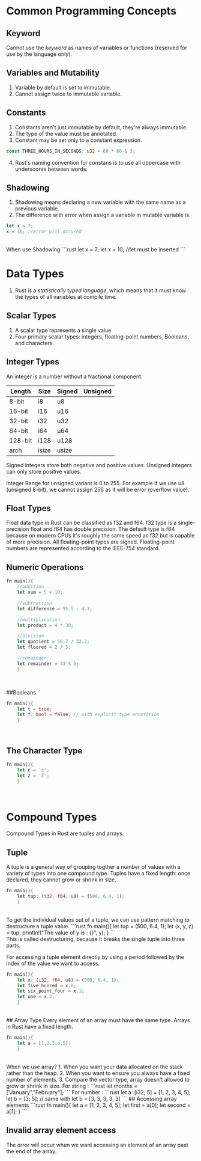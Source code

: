 # Common Programming Concepts

## Keyword
Cannot use the *keyword* as names of variables or functions (reserved for use by the language only).

## Variables and Mutability
1. Variable by default is set to immutable.
2. Cannot assign twice to immutable variable.

## Constants
1. Constants aren't just immutable by default, they're always immutable.
2. The type of the value must be annotated.
3. Constant may be set only to a constant expression.
```rust
const THREE_HOURS_IN_SECONDS: u32 = 60 * 60 & 3;
```
4. Rust's naming convention for constans is to use all uppercase with underscores between words.

## Shadowing
1. Shadowing means declaring a new variable with the same name as a previous variable.
2. The difference with error when assign a variable in mutable variable is. <br>
```rust
let x = 7;
x = 10; //error will occured
```
<br>
When use Shadowing
```rust
let x = 7;
let x = 10; //let must be inserted
```

# Data Types

1. Rust is a *statistically typed language*, which means that it must know the types of all variables at compile time.

## Scalar Types
1. A scalar type represents a single value
2. Four primary scalar types: integers, floating-point numbers, Booleans, and characters.

## Integer Types
An integer is a number without a fractional component.

|Length|Size|Signed|Unsigned|
|---|---|---|---|
|8-bit|i8|u8|
|16-bit|i16|u16|
|32-bit|i32|u32|
|64-bit|i64|u64|
|128-bit|i128|u128|
|arch|isize|usize|

Signed integers store both negative and positive values. Unsigned integers can only store positive values.

Integer Range for unsigned variant is 0 to 255. For example if we use u8 (unsigned 8-bit), we cannot assign 256 as it will be error (overflow value).

## Float Types

Float data type in Rust can be classified as f32 and f64. f32 type is a single-precision float and f64 has double precision.
The default type is f64 because on modern CPUs it's roughly the same speed as f32 but is capable of more precision. All floating-point types are signed. Floating-point numbers are represented according to the IEEE-754 standard.

## Numeric Operations
```rust
fn main(){
    //addition
    let sum = 5 + 10;

    //subtraction
    let difference = 95.5 - 4.3;

    //multiplication
    let product = 4 * 30;

    //division
    let quotient = 56.7 / 32.2;
    let floored = 2 / 3;

    //remainder
    let remainder = 43 % 5;
    }
```
<br>

##Booleans

```rust
fn main(){
    let t = true;
    let f: bool = false; // with explicit type annotation
    }
```
<br>

## The Character Type
```rust
fn main(){
    let c = 'z';
    let z = 'Z';
    }
```
<br>

# Compound Types
Compound Types in Rust are tuples and arrays.

## Tuple
A tuple is a general way of grouping togther a number of values with a variety of types into one compound type. Tuples have a fixed length: once declared, they cannot grow or shrink in size.

```rust
fn main(){
    let tup: (i32, f64, u8) = (500, 6.4, 1);
    }
```
<br>
To get the individual values out of a tuple, we can use pattern matching to destructure a tuple value.
```rust
fn main(){
    let tup = (500, 6.4, 1);
    let (x, y, z) = tup;
    println!("The value of y is : {}", y);
    }
```
<br>
This is called destructuring, because it breaks the single tuple into three parts.

For accessing a tuple element directly by using a period followed by the index of the value we want to access.
```rust
fn main(){
    let x: (i32, f64, u8) = (500, 6.4, 1);
    let five_hunred = x.0;
    let six_point_four = x.1;
    let one = x.2;
    }
```
<br>
## Array Type
Every element of an array must have the same type. Arrays in Rust have a fixed length.

```rust
fn main(){
    let a = [1,2,3,4,5];
    }
```
<br>
When we use array?
1. When you want your data allocated on the stack rather than the heap.
2. When you want to ensure you always have a fixed number of elements.
3. Compare the vector type, array doesn't allowed to grow or shrink in size.
For string :
```rust
    let months = ["January","February"];
```
For number :
```rust
let a: [i32; 5] = [1, 2, 3, 4, 5];
let b = [3; 5]; // same with let b = [3, 3, 3, 3, 3]
```
## Accessing array elements
```rust
fn main(){
    let a = [1, 2, 3, 4, 5];
    let first = a[0];
    let second = a[1];
    }
```

## Invalid array element access
The error will occur when we want accessing an element of an array past the end of the array.

